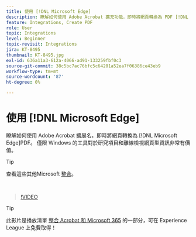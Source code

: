 ```yaml
---
title: 使用 [!DNL Microsoft Edge]
description: 瞭解如何使用 Adobe Acrobat 擴充功能，即時將網頁轉換為 PDF [!DNL Microsoft Edge]
feature: Integrations, Create PDF
role: User
topic: Integrations
level: Beginner
topic-revisit: Integrations
jira: KT-8495
thumbnail: KT-8495.jpg
exl-id: 636a11a3-612a-4066-ad91-133259fbf0c3
source-git-commit: 38c5bc7ac76bfc5c64201a52ea7f06386ce43eb9
workflow-type: tm+mt
source-wordcount: '87'
ht-degree: 0%

---
```


# 使用 [!DNL Microsoft Edge]

瞭解如何使用 Adobe Acrobat 擴展名，即時將網頁轉換為 [!DNL Microsoft Edge]PDF。 僅限 Windows 的工具對於研究項目和離線檢視網頁型資訊非常有價值。

>[!TIP]
>
>查看這些其他Microsoft [整合](../integrate/integrate-overview.md#microsoft)。

<br>

>[!VIDEO](https://video.tv.adobe.com/v/337248?quality=12&learn=on&hidetitle=true)

>[!TIP]
>
>此影片是播放清單 [整合 Acrobat 和 Microsoft 365](https://experienceleague.adobe.com/zh-hant/playlists/acrobat-integrate-microsoft-365) 的一部分，可在 Experience League 上免費取得！
